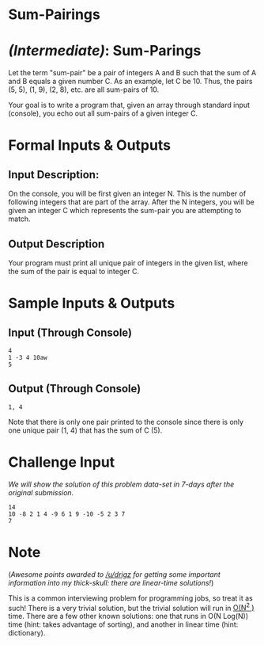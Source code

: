 # Sum-Pairings
<div class="md"><h1><a href="#IntermediateIcon"></a> <em>(Intermediate)</em>: Sum-Parings</h1>
<p>Let the term "sum-pair" be a pair of integers A and B such that the sum of A and B equals a given number C. As an example, let C be 10. Thus, the pairs (5, 5), (1, 9), (2, 8), etc. are all sum-pairs of 10.</p>
<p>Your goal is to write a program that, given an array through standard input (console), you echo out all sum-pairs of a given integer C.</p>
<h1>Formal Inputs &amp; Outputs</h1>
<h2>Input Description:</h2>
<p>On the console, you will be first given an integer N. This is the number of following integers that are part of the array. After the N integers, you will be given an integer C which represents the sum-pair you are attempting to match.</p>
<h2>Output Description</h2>
<p>Your program must print all unique pair of integers in the given list, where the sum of the pair is equal to integer C.</p>
<h1>Sample Inputs &amp; Outputs</h1>
<h2>Input (Through Console)</h2>
<pre><code>4
1 -3 4 10aw
5
</code></pre>
<h2>Output (Through Console)</h2>
<pre><code>1, 4
</code></pre>
<p>Note that there is only one pair printed to the console since there is only one unique pair (1, 4) that has the sum of C (5).</p>
<h1>Challenge Input</h1>
<p><em>We will show the solution of this problem data-set in 7-days after the original submission.</em></p>
<pre><code>14
10 -8 2 1 4 -9 6 1 9 -10 -5 2 3 7
7
</code></pre>
<h1>Note</h1>
<p>(<em>Awesome points awarded to <a href="/u/drigz">/u/drigz</a> for getting some important information into my thick-skull: there are linear-time solutions!</em>)</p>
<p>This is a common interviewing problem for programming jobs, so treat it as such! There is a very trivial solution, but the trivial solution will run in <a href="http://en.wikipedia.org/wiki/Big_O_notation">O(N<sup>2</sup> )</a> time. There are a few other known solutions: one that runs in O(N Log(N)) time (hint: takes advantage of sorting), and another in linear time (hint: dictionary).</p>
</div>
